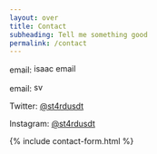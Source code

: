 ```yaml
---
layout: over
title: Contact
subheading: Tell me something good
permalink: /contact
---
```


<div uk-grid>
<div class="uk-width-1-2@m ">
<div>
<p>email: <img src="{{"/assets/img/isaac-email.svg" | relative_url}}" width="218" height="16" alt="isaac email" class="uk-inline uk-margin-left" uk-svg></p>
<p>email: <img src="{{"/assets/img/sdg-email.svg" | relative_url}}" height="16" alt="svg email" class="uk-inline uk-margin-left" uk-svg></p>
<p>Twitter: <a href="https://twitter.com/st4rdusdt">@st4rdusdt</a></p>
<p>Instagram: <a href="https://instagram.com/st4rdusdt">@st4rdusdt</a></p>
</div></div>
<div class="uk-width-1-2@m">
{% include contact-form.html %}
</div>
</div>

